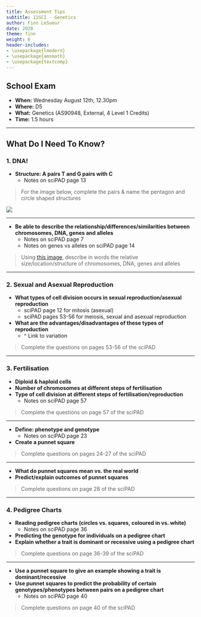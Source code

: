 ```yaml
---
title: Assessment Tips
subtitle: 11SCI - Genetics
author: Finn LeSueur
date: 2020
theme: finn
weight: 6
header-includes:
- \usepackage{lmodern}
- \usepackage{amsmath}
- \usepackage{textcomp}
---
```


## School Exam

- __When:__ Wednesday August 12th, 12.30pm
- __Where:__ D5
- __What:__ Genetics (AS90948, External, 4 Level 1 Credits)
- __Time:__ 1.5 hours

---

## What Do I Need To Know?

### 1. DNA!

- __Structure: A pairs T and G pairs with C__
    - Notes on sciPAD page 13

> For the image below, complete the pairs & name the pentagon and circle shaped structures

![](https://encrypted-tbn0.gstatic.com/images?q=tbn%3AANd9GcRwVTwPvyJYyZ3nkXyo0mzEd4AVsU9QNPqQzw&usqp=CAU "")

---

- __Be able to describe the relationship/differences/similarities between chromosomes, DNA, genes and alleles__
    - Notes on sciPAD page 7
    - Notes on genes vs alleles on sciPAD page 14

> Using [this image](https://i.stack.imgur.com/kUMGe.gif), describe in words the relative size/location/structure of chromosomes, DNA, genes and alleles

---

### 2. Sexual and Asexual Reproduction

- __What types of cell division occurs in sexual reproduction/asexual reproduction__
    - sciPAD page 12 for mitosis (asexual)
    - sciPAD pages 53-56 for meiosis, sexual and asexual reproduction
- __What are the advantages/disadvantages of these types of reproduction__
    - ^ Link to variation

> Complete the questions on pages 53-56 of the sciPAD

---

### 3. Fertilisation

- __Diploid & haploid cells__
- __Number of chromosomes at different steps of fertilisation__
- __Type of cell division at different steps of fertilisation/reproduction__
    - Notes on sciPAD page 57

> Complete the questions on page 57 of the sciPAD

---

- __Define: phenotype and genotype__
    - Notes on sciPAD page 23
- __Create a punnet square__

> Complete questions on pages 24-27 of the sciPAD

---

- __What do punnet squares mean vs. the real world__
- __Predict/explain outcomes of punnet squares__

> Complete questions on page 28 of the sciPAD

---

### 4. Pedigree Charts

- __Reading pedigree charts (circles vs. squares, coloured in vs. white)__
    - Notes on sciPAD page 36
- __Predicting the genotype for individuals on a pedigree chart__
- __Explain whether a trait is dominant or recessive using a pedigree chart__

> Complete questions on page 36-39 of the sciPAD

---

- __Use a punnet square to give an example showing a trait is dominant/recessive__
- __Use punnet squares to predict the probability of certain genotypes/phenotypes between pairs on a pedigree chart__
    - Notes on sciPAD page 40

> Complete questions on page 40 of the sciPAD

